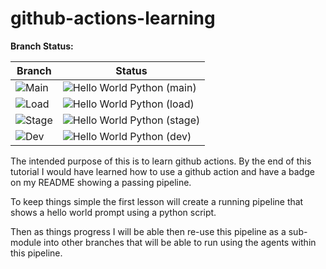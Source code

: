 # github-actions-learning

**Branch Status:**

| Branch | Status |
|--------|--------|
| ![Main](https://img.shields.io/badge/main-blue) | ![Hello World Python (main)](https://github.com/hawaii-in-paradise/github-actions-learning/actions/workflows/hello-world.yml/badge.svg?branch=main) |
| ![Load](https://img.shields.io/badge/load-orange) | ![Hello World Python (load)](https://github.com/hawaii-in-paradise/github-actions-learning/actions/workflows/hello-world.yml/badge.svg?branch=load) |
| ![Stage](https://img.shields.io/badge/stage-yellow) | ![Hello World Python (stage)](https://github.com/hawaii-in-paradise/github-actions-learning/actions/workflows/hello-world.yml/badge.svg?branch=stage) |
| ![Dev](https://img.shields.io/badge/dev-purple) | ![Hello World Python (dev)](https://github.com/hawaii-in-paradise/github-actions-learning/actions/workflows/hello-world.yml/badge.svg?branch=dev) |

The intended purpose of this is to learn github actions.  By the end of this tutorial I would have learned how to use a github action and have a badge on my README showing a passing pipeline.

To keep things simple the first lesson will create a running pipeline that shows a hello world prompt using a python script.

Then as things progress I will be able then re-use this pipeline as a sub-module into other branches that will be able to run using the agents within this pipeline.